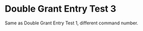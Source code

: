 Double Grant Entry Test 3
=========================

Same as Double Grant Entry Test 1, different command number.
